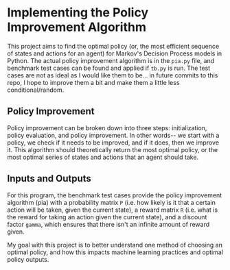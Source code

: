 # Implementing the Policy Improvement Algorithm

This project aims to find the optimal policy (or, the most efficient sequence of states and actions for an agent) for Markov's Decision Process models in Python. The actual policy improvement algorithm is in the `pia.py` file, and benchmark test cases can be found and applied if `tb.py` is run. The test cases are not as ideal as I would like them to be... in future commits to this repo, I hope to improve them a bit and make them a little less conditional/random.

## Policy Improvement
Policy improvement can be broken down into three steps: initialization, policy evaluation, and policy improvement. In other words-- we start with a policy, we check if it needs to be improved, and if it does, then we improve it. This algorithm should theoretically return the most optimal policy, or the most optimal series of states and actions that an agent should take. 

## Inputs and Outputs
For this program, the benchmark test cases provide the policy improvement algorithm (pia) with a probability matrix `P` (i.e. how likely is it that a certain action will be taken, given the current state), a reward matrix `R` (i.e. what is the reward for taking an action given the current state), and a discount factor `gamma`, which ensures that there isn't an infinite amount of reward given.

My goal with this project is to better understand one method of choosing an optimal policy, and how this impacts machine learning practices and optimal policy outputs.
